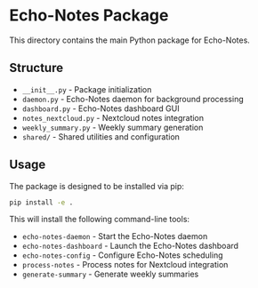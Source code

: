 # Echo-Notes Package

This directory contains the main Python package for Echo-Notes.

## Structure

- `__init__.py` - Package initialization
- `daemon.py` - Echo-Notes daemon for background processing
- `dashboard.py` - Echo-Notes dashboard GUI
- `notes_nextcloud.py` - Nextcloud notes integration
- `weekly_summary.py` - Weekly summary generation
- `shared/` - Shared utilities and configuration

## Usage

The package is designed to be installed via pip:

```bash
pip install -e .
```

This will install the following command-line tools:

- `echo-notes-daemon` - Start the Echo-Notes daemon
- `echo-notes-dashboard` - Launch the Echo-Notes dashboard
- `echo-notes-config` - Configure Echo-Notes scheduling
- `process-notes` - Process notes for Nextcloud integration
- `generate-summary` - Generate weekly summaries